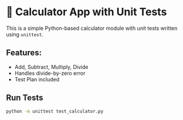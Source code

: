 # 🧮 Calculator App with Unit Tests

This is a simple Python-based calculator module with unit tests written using `unittest`.

## Features:
- Add, Subtract, Multiply, Divide
- Handles divide-by-zero error
- Test Plan included

## Run Tests
```bash
python -m unittest test_calculator.py
